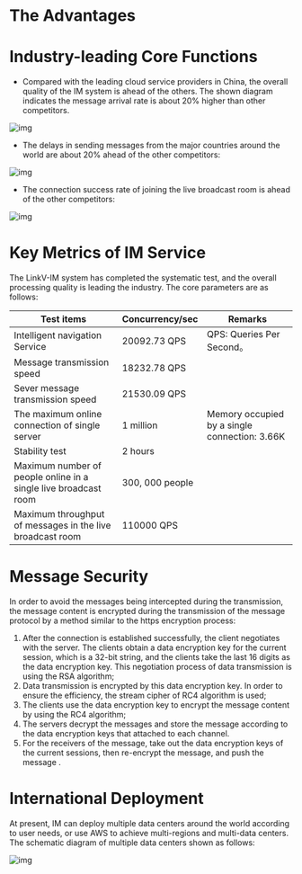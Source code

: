 # The Advantages

# Industry-leading Core Functions

* Compared with the leading cloud service providers in China, the overall quality of the IM system is ahead of the others. The shown diagram indicates the message arrival rate is about 20% higher than other competitors.

![img](https://dl.linkv.io/doc/en/ios/im/images/chart1.png)

* The delays in sending messages from the major countries around the world are about 20% ahead of the other competitors:

![img](https://dl.linkv.io/doc/en/ios/im/images/chart2.png)

* The connection success rate of joining the live broadcast room is ahead of the other competitors:

![img](https://dl.linkv.io/doc/en/ios/im/images/chart3.png)

# Key Metrics of IM Service

The LinkV-IM system has completed the systematic test, and the overall processing quality is leading the industry. The core parameters are as follows:

| Test items             | Concurrency/sec     | Remarks                          |
| -------------------- | ------------ | ----------------------------- |
| Intelligent navigation Service         | 20092.73 QPS | QPS: Queries Per Second。 |
| Message transmission speed         | 18232.78 QPS |                               |
| Sever message transmission speed           | 21530.09 QPS |                               |
| The maximum online connection of single server     | 1 million     | Memory occupied by a single connection: 3.66K       |
| Stability test           | 2 hours        |                               |
| Maximum number of people online in a single live broadcast room | 300, 000 people      |                               |
| Maximum throughput of messages in the live broadcast room | 110000 QPS   |                               |

# Message Security

In order to avoid the messages being intercepted during the transmission, the message content is encrypted during the transmission of the message protocol by a method similar to the https encryption process:

1. After the connection is established successfully, the client negotiates with the server. The clients obtain a data encryption key for the current session, which is a 32-bit string, and the clients take the last 16 digits as the data encryption key. This negotiation process of data transmission is using the RSA algorithm;
2. Data transmission is encrypted by this data encryption key. In order to ensure the efficiency, the stream cipher of RC4 algorithm is used;
3. The clients use the data encryption key to encrypt the message content by using the RC4 algorithm;
4. The servers decrypt the messages and store the message according to the data encryption keys that attached to each channel. 
5. For the receivers of the message, take out the data encryption keys of the current sessions, then re-encrypt the message, and push the message .

# International Deployment

At present, IM can deploy multiple data centers around the world according to user needs, or use AWS to achieve multi-regions and multi-data centers. The schematic diagram of multiple data centers shown as follows:

![img](https://dl.linkv.io/doc/en/ios/im/images/aws.png)

#  
